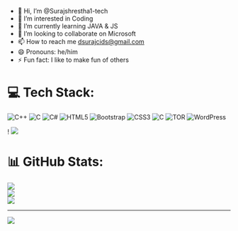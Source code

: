 - 👋 Hi, I’m @Surajshrestha1-tech
- 👀 I’m interested in Coding
- 🌱 I’m currently learning JAVA & JS
- 💞️ I’m looking to collaborate on Microsoft
- 📫 How to reach me dsurajcids@gmail.com
- 😄 Pronouns: he/him
- ⚡ Fun fact: I like to make fun of others

<!---
Surajshrestha1-tech/Surajshrestha1-tech is a ✨ special ✨ repository because its `README.md` (this file) appears on your GitHub profile.
You can click the Preview link to take a look at your changes.
--->

# 💻 Tech Stack:
![C++](https://img.shields.io/badge/c++-%2300599C.svg?style=for-the-badge&logo=c%2B%2B&logoColor=white) ![C](https://img.shields.io/badge/c-%2300599C.svg?style=for-the-badge&logo=c&logoColor=white) ![C#](https://img.shields.io/badge/c%23-%23239120.svg?style=for-the-badge&logo=csharp&logoColor=white) ![HTML5](https://img.shields.io/badge/html5-%23E34F26.svg?style=for-the-badge&logo=html5&logoColor=white) ![Bootstrap](https://img.shields.io/badge/bootstrap-%238511FA.svg?style=for-the-badge&logo=bootstrap&logoColor=white) ![CSS3](https://img.shields.io/badge/css3-%231572B6.svg?style=for-the-badge&logo=css3&logoColor=white) ![C](https://img.shields.io/badge/c-%2300599C.svg?style=for-the-badge&logo=c&logoColor=white) ![TOR](https://img.shields.io/badge/tor-%237E4798.svg?style=for-the-badge&logo=tor-project&logoColor=white) ![WordPress](https://img.shields.io/badge/WordPress-%23117AC9.svg?style=for-the-badge&logo=WordPress&logoColor=white)


!
[![](https://visitcount.itsvg.in/api?id=surajshrestha1-tech&icon=0&color=0)](https://visitcount.itsvg.in)

<!-- Proudly created with GPRM ( https://gprm.itsvg.in ) -->
# 📊 GitHub Stats:
![](https://github-readme-stats.vercel.app/api?username=surajshrestha1-tech&theme=dark&hide_border=false&include_all_commits=false&count_private=false)<br/>
![](https://github-readme-streak-stats.herokuapp.com/?user=surajshrestha1-tech&theme=dark&hide_border=false)<br/>
![](https://github-readme-stats.vercel.app/api/top-langs/?username=surajshrestha1-tech&theme=dark&hide_border=false&include_all_commits=false&count_private=false&layout=compact)

---
[![](https://visitcount.itsvg.in/api?id=surajshrestha1-tech&icon=0&color=0)](https://visitcount.itsvg.in)

<!-- Proudly created with GPRM ( https://gprm.itsvg.in ) -->
